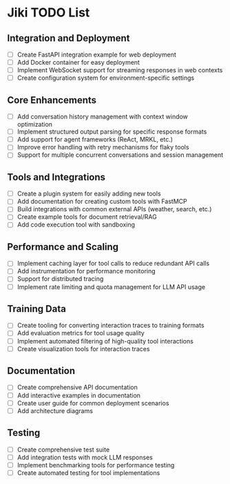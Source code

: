 # Jiki TODO List

## Integration and Deployment
- [ ] Create FastAPI integration example for web deployment
- [ ] Add Docker container for easy deployment
- [ ] Implement WebSocket support for streaming responses in web contexts
- [ ] Create configuration system for environment-specific settings

## Core Enhancements
- [ ] Add conversation history management with context window optimization
- [ ] Implement structured output parsing for specific response formats
- [ ] Add support for agent frameworks (ReAct, MRKL, etc.)
- [ ] Improve error handling with retry mechanisms for flaky tools
- [ ] Support for multiple concurrent conversations and session management

## Tools and Integrations
- [ ] Create a plugin system for easily adding new tools
- [ ] Add documentation for creating custom tools with FastMCP
- [ ] Build integrations with common external APIs (weather, search, etc.)
- [ ] Create example tools for document retrieval/RAG
- [ ] Add code execution tool with sandboxing

## Performance and Scaling
- [ ] Implement caching layer for tool calls to reduce redundant API calls
- [ ] Add instrumentation for performance monitoring
- [ ] Support for distributed tracing
- [ ] Implement rate limiting and quota management for LLM API usage

## Training Data
- [ ] Create tooling for converting interaction traces to training formats
- [ ] Add evaluation metrics for tool usage quality
- [ ] Implement automated filtering of high-quality tool interactions
- [ ] Create visualization tools for interaction traces

## Documentation
- [ ] Create comprehensive API documentation
- [ ] Add interactive examples in documentation
- [ ] Create user guide for common deployment scenarios
- [ ] Add architecture diagrams

## Testing
- [ ] Create comprehensive test suite
- [ ] Add integration tests with mock LLM responses
- [ ] Implement benchmarking tools for performance testing
- [ ] Create automated testing for tool implementations 